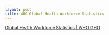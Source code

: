 ```yaml
---
layout: post
title: WHO Global Health Workforce Statistics
---
```


[Global Health Workforce Statistics \| WHO GHO](https://www.who.int/data/gho/data/themes/topics/health-workforce)





